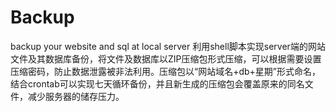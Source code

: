 # Backup
backup your website and sql at local server
利用shell脚本实现server端的网站文件及其数据库备份，将文件及数据库以ZIP压缩包形式压缩，可以根据需要设置压缩密码，防止数据泄露被非法利用。压缩包以“网站域名+db+星期”形式命名，结合crontab可以实现七天循环备份，并且新生成的压缩包会覆盖原来的同名文件，减少服务器的储存压力。
